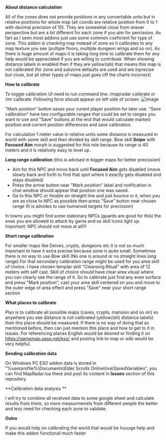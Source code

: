 **About distance calculation**

All of the zones does not provide positions in any convertable units but in relative positions for whole map (all coords are relative position from 0 to 1 with decimal precision of 10).
They are somewhat close from wiever perspective but are a bit different for each zone if you aim for percission. As fart as I seen most addons just use some common coeficient for type of zone.
This addon is checking map instead of zone so it calibrates to any map texture you see (pultiple floors, multiple dungeon wings and so on). 
As there is huge amount of maps it is taking long time to calibrate them for any help would be appreciated if you are willing to contribute. 
When showing distance labels in enabled then if they are yellow(ish) that means this map is not calibrated (for zone and subzone defaults are used and are inprecise but close, but all other types of maps just goes off the charts incorrect)


**How to calibrate**

To toggle calibration UI need to run command line:  /mapradar calibrate or /mr calibrate. Following form should appear on left side of screen.
![image](https://github.com/ecizevskis/eso-map-radar/assets/9670736/d1ca62ef-6632-411f-8079-e7989f570f62)

"Mark position" button saves your curent player position for later use.
"Save calibration" have two configurable ranges that could be set to ranges you want to use and "Save" buttons at the end that would calculate marked position and current position differences and save calibration.

For calculation 1 meter value in relative units some distance is measured in world with some skill and then divided by skill range.
Bow skill **Snipe** with **Focused Aim** morph is suggested for this role because its range is 40 meters and it is relatively easy to level up. 

**Long range calibration** (this is advised in bigger maps for better precission)
   - Aim for this NPC and move back until **Focused Aim** gets disabled (move slowly back and forth to find that spot where it exactly gets disabled and stays disabled)
   - Press the arrow button near "Mark position" label and notification in chat window should appear that position one was saved.
   - Go to this NPC or Hostile on straight line and just bounce in it, when you are as close to NPC as possible then press "Save" button near chosen range (It is advides to use humanoid targets for precission)

   In towns you might find some stationary NPCs (guards are good for this) the ones you are allowed to attack by game and so skill icons light up.
   Important: NPC should not move at all!!!

**Short range calibration**

For smaller maps like Delves, crypts, dungeons etc it is not so much important to have it extra precise because zone is quite small. 
Sometimes there is no way to use Bow skill (No one is around or no straight lines long range)
For that secondary calibration range might be used for you area skill of choice. I have chosen templar skill "Cleansing Ritual" with area of 12 meters with self cast.
Skill of choice should have clear area visual where you can clearly see the range of it.
So to calibrate just find any even surface and press "Mark position", cast your area skill centered on you and move to the outer edge of area effect and press "Save" near your short range section


**What places to calibrate**

Plan is to calibrate all possible maps (caves, crypts, mansion and so on) so anywhere you see distance is not calibrated (yellow(ish) distance labels) then this place should be measured. If there is no way of doing that as mentioned before, then can just mention this place and how to get to it in Issues. For referencing places English would be desired or finding it on https://gamemap.uesp.net/eso/ and posting link to map or wiki would be very helpful.


**Sending calibration data**

On Windows PC ESO addon data is stored in "%userprofile%\Documents\Elder Scrolls Online\live\SavedVariables", you can find MapRadar.lua there and post its content in **Issues** section of this repository


**Calibration data analysis **

I will try to combine all received data to some google sheet and calculate results from there, so more measurmenets from different people the better and less need for checking each zone to validate.


**Outro**

If you would help on calibrating the world that would be huuuge help and make this addon functional much faster 
